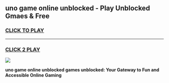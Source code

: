
## uno game online unblocked - Play Unblocked Gmaes & Free
<h3>
<a href="https://premium.freeplayer.one?title=uno_game_online_unblocked&ref=20F">CLICK TO PLAY</a></h3>
<hr>

<h3>
<a href="https://premium.freeplayer.one?title=uno_game_online_unblocked&ref=20F">CLICK 2 PLAY</a>
  
</h3>

<a href="https://premium.freeplayer.one?title=uno_game_online_unblocked&ref=20F/"><img src="https://clearcache.store/games.png"></a>


**uno game online unblocked games unblocked: Your Gateway to Fun and Accessible Online Gaming**
